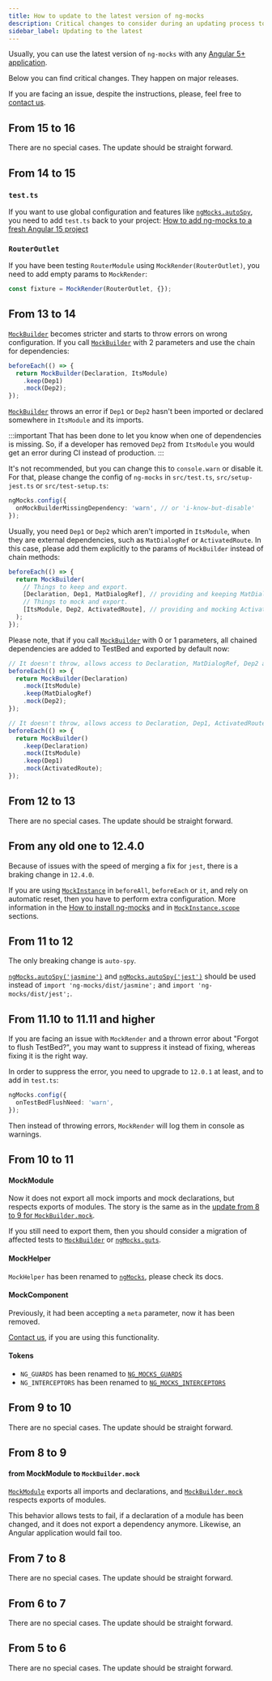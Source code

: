 ```yaml
---
title: How to update to the latest version of ng-mocks
description: Critical changes to consider during an updating process to the latest version of ng-mocks
sidebar_label: Updating to the latest
---
```


Usually, you can use the latest version of `ng-mocks` with any [Angular 5+ application](index.md).

Below you can find critical changes. They happen on major releases.

If you are facing an issue, despite the instructions, please, feel free to [contact us](need-help.md).

## From 15 to 16

There are no special cases.
The update should be straight forward.

## From 14 to 15

### `test.ts`

If you want to use global configuration and features like [`ngMocks.autoSpy`](./extra/auto-spy.md),
you need to add `test.ts` back to your project: [How to add ng-mocks to a fresh Angular 15 project](https://stackoverflow.com/questions/75320328/how-to-add-ng-mocks-to-a-fresh-angular-15-project/75323651#75323651)

### `RouterOutlet`

If you have been testing `RouterModule` using `MockRender(RouterOutlet)`, you need to add empty params to `MockRender`:

```ts
const fixture = MockRender(RouterOutlet, {});
```

## From 13 to 14

[`MockBuilder`](api/MockBuilder.md) becomes stricter and starts to throw errors on wrong configuration.
If you call [`MockBuilder`](api/MockBuilder.md) with 2 parameters and use the chain for dependencies:

```ts
beforeEach(() => {
  return MockBuilder(Declaration, ItsModule)
    .keep(Dep1)
    .mock(Dep2);
});
```

[`MockBuilder`](api/MockBuilder.md) throws an error
if `Dep1` or `Dep2` hasn't been imported or declared somewhere in `ItsModule` and its imports.

:::important
That has been done to let you know when one of dependencies is missing.
So, if a developer has removed `Dep2` from `ItsModule` you would get an error during CI instead of production.
:::

It's not recommended, but you can change this to `console.warn` or disable it.
For that, please change the config of `ng-mocks` in `src/test.ts`, `src/setup-jest.ts` or `src/test-setup.ts`:

```ts
ngMocks.config({
  onMockBuilderMissingDependency: 'warn', // or 'i-know-but-disable'
});
```

Usually, you need `Dep1` or `Dep2` which aren't imported in `ItsModule`,
when they are external dependencies, such as `MatDialogRef` or `ActivatedRoute`.
In this case, please add them explicitly to the params of `MockBuilder` instead of chain methods:

```ts
beforeEach(() => {
  return MockBuilder(
    // Things to keep and export.
    [Declaration, Dep1, MatDialogRef], // providing and keeping MatDialogRef
    // Things to mock and export.
    [ItsModule, Dep2, ActivatedRoute], // providing and mocking ActivatedRoute
  );
});
```

Please note, that if you call [`MockBuilder`](api/MockBuilder.md) with 0 or 1 parameters, all chained dependencies
are added to TestBed and exported by default now:

```ts
// It doesn't throw, allows access to Declaration, MatDialogRef, Dep2 and ItsModule in TestBed.
beforeEach(() => {
  return MockBuilder(Declaration)
    .mock(ItsModule)
    .keep(MatDialogRef)
    .mock(Dep2);
});

// It doesn't throw, allows access to Declaration, Dep1, ActivatedRoute and ItsModule in TestBed.
beforeEach(() => {
  return MockBuilder()
    .keep(Declaration)
    .mock(ItsModule)
    .keep(Dep1)
    .mock(ActivatedRoute);
});
```

## From 12 to 13

There are no special cases.
The update should be straight forward.

## From any old one to 12.4.0

Because of issues with the speed of merging a fix for `jest`, there is a braking change in `12.4.0`.

If you are using [`MockInstance`](api/MockInstance.md) in `beforeAll`, `beforeEach` or `it`,
and rely on automatic reset, then you have to perform extra configuration.
More information in the [How to install ng-mocks](extra/install.md#default-customizations)
and in [`MockInstance.scope`](api/MockInstance.md#scope) sections.

## From 11 to 12

The only breaking change is `auto-spy`.

[`ngMocks.autoSpy('jasmine')`](extra/auto-spy.md) and [`ngMocks.autoSpy('jest')`](extra/auto-spy.md)
should be used instead of `import 'ng-mocks/dist/jasmine';` and `import 'ng-mocks/dist/jest';`. 

## From 11.10 to 11.11 and higher

If you are facing an issue with `MockRender` and a thrown error about "Forgot to flush TestBed?",
you may want to suppress it instead of fixing, whereas fixing it is the right way.

In order to suppress the error, you need to upgrade to `12.0.1` at least, and to add in `test.ts`:

```ts
ngMocks.config({
  onTestBedFlushNeed: 'warn',
});
```

Then instead of throwing errors, `MockRender` will log them in console as warnings.

## From 10 to 11

#### MockModule

Now it does not export all mock imports and mock declarations,
but respects exports of modules.
The story is the same as in the [update from 8 to 9 for `MockBuilder.mock`](#from-mockmodule-to-mockbuildermock).

If you still need to export them,
then you should consider a migration of affected tests to [`MockBuilder`](api/MockBuilder.md) or [`ngMocks.guts`](api/ngMocks/guts.md).

#### MockHelper

`MockHelper` has been renamed to [`ngMocks`](api/ngMocks.md), please check its docs.

#### MockComponent

Previously, it had been accepting a `meta` parameter, now it has been removed.

[Contact us](need-help.md), if you are using this functionality.

#### Tokens

- `NG_GUARDS` has been renamed to [`NG_MOCKS_GUARDS`](api/MockBuilder.md#ngmocksguards-token)
- `NG_INTERCEPTORS` has been renamed to [`NG_MOCKS_INTERCEPTORS`](api/MockBuilder.md#ngmocksinterceptors-token)

## From 9 to 10

There are no special cases.
The update should be straight forward.

## From 8 to 9

#### from MockModule to `MockBuilder.mock`

[`MockModule`](api/MockModule.md) exports all imports and declarations,
and [`MockBuilder.mock`](api/MockBuilder.md#mock) respects exports of modules.

This behavior allows tests to fail, if a declaration of a module has been changed,
and it does not export a dependency anymore. Likewise, an Angular application would fail too.

## From 7 to 8

There are no special cases.
The update should be straight forward.

## From 6 to 7

There are no special cases.
The update should be straight forward.

## From 5 to 6

There are no special cases.
The update should be straight forward.
